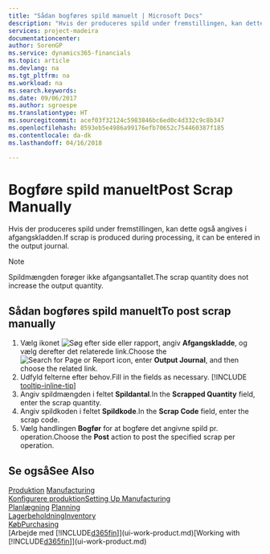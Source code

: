 ```yaml
---
title: "Sådan bogføres spild manuelt | Microsoft Docs"
description: "Hvis der produceres spild under fremstillingen, kan dette også angives i afgangskladden. Bemærk, at spildmængden ikke øger afgangsantallet."
services: project-madeira
documentationcenter: 
author: SorenGP
ms.service: dynamics365-financials
ms.topic: article
ms.devlang: na
ms.tgt_pltfrm: na
ms.workload: na
ms.search.keywords: 
ms.date: 09/06/2017
ms.author: sgroespe
ms.translationtype: HT
ms.sourcegitcommit: acef03f32124c5983846bc6ed0c4d332c9c8b347
ms.openlocfilehash: 8593eb5e4986a99176efb70652c754460387f185
ms.contentlocale: da-dk
ms.lasthandoff: 04/16/2018

---
```

# <a name="post-scrap-manually"></a><span data-ttu-id="48771-104">Bogføre spild manuelt</span><span class="sxs-lookup"><span data-stu-id="48771-104">Post Scrap Manually</span></span>
<span data-ttu-id="48771-105">Hvis der produceres spild under fremstillingen, kan dette også angives i afgangskladden.</span><span class="sxs-lookup"><span data-stu-id="48771-105">If scrap is produced during processing, it can be entered in the output journal.</span></span> 

> [!NOTE]
> <span data-ttu-id="48771-106">Spildmængden forøger ikke afgangsantallet.</span><span class="sxs-lookup"><span data-stu-id="48771-106">The scrap quantity does not increase the output quantity.</span></span>  

## <a name="to-post-scrap-manually"></a><span data-ttu-id="48771-107">Sådan bogføres spild manuelt</span><span class="sxs-lookup"><span data-stu-id="48771-107">To post scrap manually</span></span>  
1. <span data-ttu-id="48771-108">Vælg ikonet ![Søg efter side eller rapport](media/ui-search/search_small.png "Ikonet Søg efter side eller rapport"), angiv **Afgangskladde**, og vælg derefter det relaterede link.</span><span class="sxs-lookup"><span data-stu-id="48771-108">Choose the ![Search for Page or Report](media/ui-search/search_small.png "Search for Page or Report icon") icon, enter **Output Journal**, and then choose the related link.</span></span>  
2. <span data-ttu-id="48771-109">Udfyld felterne efter behov.</span><span class="sxs-lookup"><span data-stu-id="48771-109">Fill in the fields as necessary.</span></span> [!INCLUDE [tooltip-inline-tip](includes/tooltip-inline-tip_md.md)]  
3. <span data-ttu-id="48771-110">Angiv spildmængden i feltet **Spildantal**.</span><span class="sxs-lookup"><span data-stu-id="48771-110">In the **Scrapped Quantity** field, enter the scrap quantity.</span></span>  
4. <span data-ttu-id="48771-111">Angiv spildkoden i feltet **Spildkode**.</span><span class="sxs-lookup"><span data-stu-id="48771-111">In the **Scrap Code** field, enter the scrap code.</span></span>  
5. <span data-ttu-id="48771-112">Vælg handlingen **Bogfør** for at bogføre det angivne spild pr. operation.</span><span class="sxs-lookup"><span data-stu-id="48771-112">Choose the **Post** action to post the specified scrap per operation.</span></span>  

## <a name="see-also"></a><span data-ttu-id="48771-113">Se også</span><span class="sxs-lookup"><span data-stu-id="48771-113">See Also</span></span>  
<span data-ttu-id="48771-114">[Produktion](production-manage-manufacturing.md)  </span><span class="sxs-lookup"><span data-stu-id="48771-114">[Manufacturing](production-manage-manufacturing.md)  </span></span>  
[<span data-ttu-id="48771-115">Konfigurere produktion</span><span class="sxs-lookup"><span data-stu-id="48771-115">Setting Up Manufacturing</span></span>](production-configure-production-processes.md)  
<span data-ttu-id="48771-116">[Planlægning](production-planning.md)    </span><span class="sxs-lookup"><span data-stu-id="48771-116">[Planning](production-planning.md)    </span></span>  
[<span data-ttu-id="48771-117">Lagerbeholdning</span><span class="sxs-lookup"><span data-stu-id="48771-117">Inventory</span></span>](inventory-manage-inventory.md)  
[<span data-ttu-id="48771-118">Køb</span><span class="sxs-lookup"><span data-stu-id="48771-118">Purchasing</span></span>](purchasing-manage-purchasing.md)  
<span data-ttu-id="48771-119">[Arbejde med [!INCLUDE[d365fin](includes/d365fin_md.md)]](ui-work-product.md)</span><span class="sxs-lookup"><span data-stu-id="48771-119">[Working with [!INCLUDE[d365fin](includes/d365fin_md.md)]](ui-work-product.md)</span></span>

